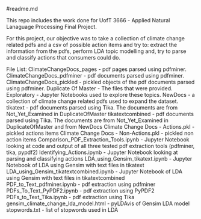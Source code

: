 #readme.md

This repo includes the work done for UofT 3666 - Applied Natural Lanaguage Processing Final Project.

For this project, our objective was to take a collection of climate change related pdfs and a csv of possible action items and try to: extract the information from the pdfs, perform LDA topic modelling and, try to parse and classify actions that consumers could do.

File List:
ClimateChangeDocs_pages - pdf pages parsed using pdfminer.
ClimateChangeDocs_pdfminer - pdf documents parsed using pdfminer.
ClimateChangeDocs_pickled - pickled objects of the pdf documents parsed using pdfminer.
Duplicate Of Master - The files that were provided.
Exploratory - Jupyter Notebooks used to explore these topics.
NewDocs - a collection of climate change related pdfs used to expand the dataset.
tikatext - pdf documents parsed using Tika. The documents are from Not_Yet_Examined in DuplicateOfMaster
tikatextcombined - pdf documents parsed using Tika. The documents are from Not_Yet_Examined in DuplicateOfMaster and from NewDocs
Climate Change Docs - Actions.pkl - pickled actions items
Climate Change Docs - Non-Actions.pkl - pickled non action items
Comparison_PDF_Extraction_Tools.ipynb - Jupyter Notebook looking at code and output of all three tested pdf extraction tools (pdfminer, tika, pypdf2)
Identifying_Actions.ipynb - Jupyter Notebook looking at parsing and classifying actions
LDA_using_Gensim_tikatext.ipynb - Jupyter Notebook of LDA using Gensim with text files in tikatext
LDA_using_Gensim_tikatextcombined.ipynb - Jupyter Notebook of LDA using Gensim with text files in tikatextcombined
PDF_to_Text_pdfminer.ipynb - pdf extraction using pdfminer
PDFs_To_Text_PyPDF2.ipynb - pdf extraction using PyPDF2
PDFs_to_Text_Tika.ipynb - pdf extraction using Tika
gensim_climate_change_lda_model.html - pyLDAvis of Gensim LDA model
stopwords.txt - list of stopwords used in LDA
